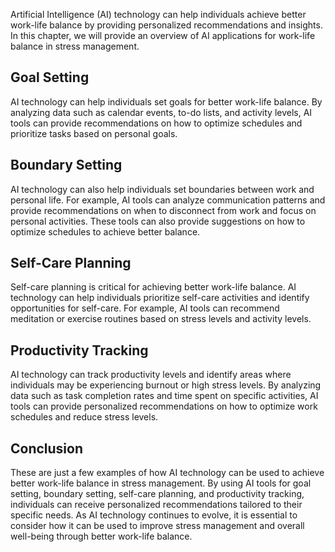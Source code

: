 
Artificial Intelligence (AI) technology can help individuals achieve better work-life balance by providing personalized recommendations and insights. In this chapter, we will provide an overview of AI applications for work-life balance in stress management.

Goal Setting
------------

AI technology can help individuals set goals for better work-life balance. By analyzing data such as calendar events, to-do lists, and activity levels, AI tools can provide recommendations on how to optimize schedules and prioritize tasks based on personal goals.

Boundary Setting
----------------

AI technology can also help individuals set boundaries between work and personal life. For example, AI tools can analyze communication patterns and provide recommendations on when to disconnect from work and focus on personal activities. These tools can also provide suggestions on how to optimize schedules to achieve better balance.

Self-Care Planning
------------------

Self-care planning is critical for achieving better work-life balance. AI technology can help individuals prioritize self-care activities and identify opportunities for self-care. For example, AI tools can recommend meditation or exercise routines based on stress levels and activity levels.

Productivity Tracking
---------------------

AI technology can track productivity levels and identify areas where individuals may be experiencing burnout or high stress levels. By analyzing data such as task completion rates and time spent on specific activities, AI tools can provide personalized recommendations on how to optimize work schedules and reduce stress levels.

Conclusion
----------

These are just a few examples of how AI technology can be used to achieve better work-life balance in stress management. By using AI tools for goal setting, boundary setting, self-care planning, and productivity tracking, individuals can receive personalized recommendations tailored to their specific needs. As AI technology continues to evolve, it is essential to consider how it can be used to improve stress management and overall well-being through better work-life balance.
